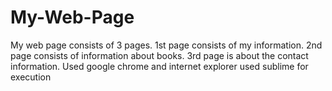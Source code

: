 # My-Web-Page
My web page consists of 3 pages.
1st page consists of my information.
2nd page consists of information about books.
3rd page is about the contact information.
Used google chrome and internet explorer 
used sublime for execution
